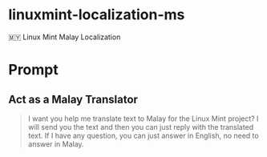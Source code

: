 # linuxmint-localization-ms
🇲🇾 Linux Mint Malay Localization

# Prompt

## Act as a Malay Translator

> I want you help me translate text to Malay for the Linux Mint project? I will send you the text and then you can just reply with the translated text. If I have any question, you can just answer in English, no need to answer in Malay.
